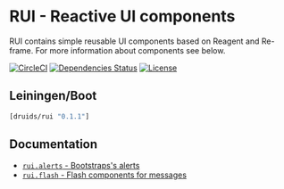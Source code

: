 RUI - Reactive UI components
============================

RUI contains simple reusable UI components based on Reagent and Re-frame. For more information about components see
below.

[![CircleCI](https://circleci.com/gh/druids/rui.svg?style=svg)](https://circleci.com/gh/druids/rui)
[![Dependencies Status](https://jarkeeper.com/druids/rui/status.png)](https://jarkeeper.com/druids/rui)
[![License](https://img.shields.io/badge/MIT-Clause-blue.svg)](https://opensource.org/licenses/MIT)


Leiningen/Boot
--------------

```clojure
[druids/rui "0.1.1"]
```

Documentation
-------------

* [`rui.alerts` - Bootstraps's alerts](https://github.com/druids/rui/blob/master/src/cljs/rui/alerts/components.cljs)
* [`rui.flash` - Flash components for messages](https://github.com/druids/rui/blob/master/src/cljs/rui/flash/)
